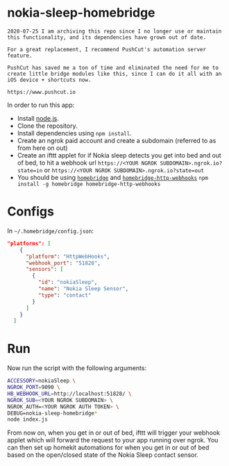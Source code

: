# nokia-sleep-homebridge

```
2020-07-25 I am archiving this repo since I no longer use or maintain this functionality, and its dependencies have grown out of date.

For a great replacement, I recommend PushCut's automation server feature. 

PushCut has saved me a ton of time and eliminated the need for me to create little bridge modules like this, since I can do it all with an iOS device + shortcuts now.

https://www.pushcut.io
```

In order to run this app:

- Install [node.js](https://nodejs.org/en/).
- Clone the repository.
- Install dependencies using `npm install`.
- Create an ngrok paid account and create a subdomain (referred to as <YOUR NGROK SUBDOMAIN> from here on out)
- Create an ifttt applet for if Nokia sleep detects you get into bed and out of bed, to hit a webhook url `https://<YOUR NGROK SUBDOMAIN>.ngrok.io?state=in` or `https://<YOUR NGROK SUBDOMAIN>.ngrok.io?state=out`
- You should be using [`homebridge`](https://github.com/nfarina/homebridge) and [`homebridge-http-webhooks`](https://github.com/benzman81/homebridge-http-webhooks) `npm install -g homebridge homebridge-http-webhooks`

# Configs

In `~/.homebridge/config.json`:

```json
"platforms": [
    {
      "platform": "HttpWebHooks",
      "webhook_port": "51828",
      "sensors": [
        {
          "id": "nokiaSleep",
          "name": "Nokia Sleep Sensor",
          "type": "contact"
        }
      ]
    }
  ]
```

# Run

Now run the script with the following arguments:

```bash
ACCESSORY=nokiaSleep \
NGROK_PORT=9090 \
HB_WEBHOOK_URL=http://localhost:51828/ \
NGROK_SUB=<YOUR NGROK SUBDOMAIN> \
NGROK_AUTH=<YOUR NGROK AUTH TOKEN> \
DEBUG=nokia-sleep-homebridge*
node index.js
```

From now on, when you get in or out of bed, ifttt will trigger your webhook applet which will forward the request to your app running over ngrok. You can then set up homekit automations for when you get in or out of bed based on the open/closed state of the Nokia Sleep contact sensor.
